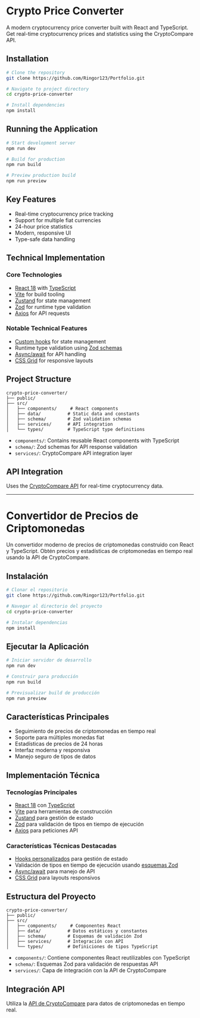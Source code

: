 # Crypto Price Converter

A modern cryptocurrency price converter built with React and TypeScript. Get real-time cryptocurrency prices and statistics using the CryptoCompare API.

## Installation

```bash
# Clone the repository
git clone https://github.com/Ringor123/Portfolio.git

# Navigate to project directory
cd crypto-price-converter

# Install dependencies
npm install
```

## Running the Application

```bash
# Start development server
npm run dev

# Build for production
npm run build

# Preview production build
npm run preview
```

## Key Features

- Real-time cryptocurrency price tracking
- Support for multiple fiat currencies
- 24-hour price statistics
- Modern, responsive UI
- Type-safe data handling

## Technical Implementation

### Core Technologies

- [React 18](https://react.dev/) with [TypeScript](https://www.typescriptlang.org/)
- [Vite](https://vitejs.dev/) for build tooling
- [Zustand](https://zustand-demo.pmnd.rs/) for state management
- [Zod](https://zod.dev/) for runtime type validation
- [Axios](https://axios-http.com/) for API requests

### Notable Technical Features

- [Custom hooks](https://react.dev/reference/react) for state management
- Runtime type validation using [Zod schemas](https://zod.dev/)
- [Async/await](https://developer.mozilla.org/en-US/docs/Web/JavaScript/Reference/Statements/async_function) for API handling
- [CSS Grid](https://developer.mozilla.org/en-US/docs/Web/CSS/CSS_Grid_Layout) for responsive layouts

## Project Structure

```
crypto-price-converter/
├── public/
├── src/
│   ├── components/     # React components
│   ├── data/          # Static data and constants
│   ├── schema/        # Zod validation schemas
│   ├── services/      # API integration
│   └── types/         # TypeScript type definitions
```

- `components/`: Contains reusable React components with TypeScript
- `schema/`: Zod schemas for API response validation
- `services/`: CryptoCompare API integration layer

## API Integration

Uses the [CryptoCompare API](https://min-api.cryptocompare.com/) for real-time cryptocurrency data.

---

# Convertidor de Precios de Criptomonedas

Un convertidor moderno de precios de criptomonedas construido con React y TypeScript. Obtén precios y estadísticas de criptomonedas en tiempo real usando la API de CryptoCompare.

## Instalación

```bash
# Clonar el repositorio
git clone https://github.com/Ringor123/Portfolio.git

# Navegar al directorio del proyecto
cd crypto-price-converter

# Instalar dependencias
npm install
```

## Ejecutar la Aplicación

```bash
# Iniciar servidor de desarrollo
npm run dev

# Construir para producción
npm run build

# Previsualizar build de producción
npm run preview
```

## Características Principales

- Seguimiento de precios de criptomonedas en tiempo real
- Soporte para múltiples monedas fiat
- Estadísticas de precios de 24 horas
- Interfaz moderna y responsiva
- Manejo seguro de tipos de datos

## Implementación Técnica

### Tecnologías Principales

- [React 18](https://react.dev/) con [TypeScript](https://www.typescriptlang.org/)
- [Vite](https://vitejs.dev/) para herramientas de construcción
- [Zustand](https://zustand-demo.pmnd.rs/) para gestión de estado
- [Zod](https://zod.dev/) para validación de tipos en tiempo de ejecución
- [Axios](https://axios-http.com/) para peticiones API

### Características Técnicas Destacadas

- [Hooks personalizados](https://react.dev/reference/react) para gestión de estado
- Validación de tipos en tiempo de ejecución usando [esquemas Zod](https://zod.dev/)
- [Async/await](https://developer.mozilla.org/es/docs/Web/JavaScript/Reference/Statements/async_function) para manejo de API
- [CSS Grid](https://developer.mozilla.org/es/docs/Web/CSS/CSS_Grid_Layout) para layouts responsivos

## Estructura del Proyecto

```
crypto-price-converter/
├── public/
├── src/
│   ├── components/     # Componentes React
│   ├── data/          # Datos estáticos y constantes
│   ├── schema/        # Esquemas de validación Zod
│   ├── services/      # Integración con API
│   └── types/         # Definiciones de tipos TypeScript
```

- `components/`: Contiene componentes React reutilizables con TypeScript
- `schema/`: Esquemas Zod para validación de respuestas API
- `services/`: Capa de integración con la API de CryptoCompare

## Integración API

Utiliza la [API de CryptoCompare](https://min-api.cryptocompare.com/) para datos de criptomonedas en tiempo real.